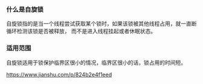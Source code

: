
### 什么是自旋锁

自旋锁指的是当一个线程尝试获取某个锁时，如果该锁被其他线程占用，就一直断循环检测该锁是否被释放，
而不是进入线程挂起或者休眠状态。

### 适用范围

自旋锁适用于锁保护临界区很小的情况，临界区很小的话，锁占用的时间短。

https://www.jianshu.com/p/824b2e4f1eed